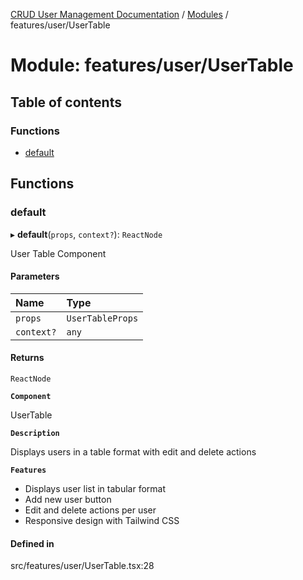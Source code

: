 [CRUD User Management Documentation](../README.md) / [Modules](../modules.md) / features/user/UserTable

# Module: features/user/UserTable

## Table of contents

### Functions

- [default](features_user_UserTable.md#default)

## Functions

### default

▸ **default**(`props`, `context?`): `ReactNode`

User Table Component

#### Parameters

| Name | Type |
| :------ | :------ |
| `props` | `UserTableProps` |
| `context?` | `any` |

#### Returns

`ReactNode`

**`Component`**

UserTable

**`Description`**

Displays users in a table format with edit and delete actions

**`Features`**

- Displays user list in tabular format
- Add new user button
- Edit and delete actions per user
- Responsive design with Tailwind CSS

#### Defined in

src/features/user/UserTable.tsx:28
